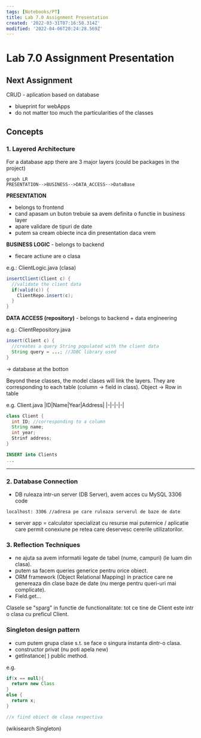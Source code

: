 ```yaml
---
tags: [Notebooks/PT]
title: Lab 7.0 Assignment Presentation
created: '2022-03-31T07:16:58.314Z'
modified: '2022-04-06T20:24:28.569Z'
---
```


# Lab 7.0 Assignment Presentation

## Next Assignment
CRUD - aplication based on database
- blueprint for webApps
- do not matter too much the particularities of the classes

## Concepts
### 1. Layered Architecture
For a database app there are 3 major layers (could be packages in the project)

```mermaid
graph LR
PRESENTATION-->BUSINESS-->DATA_ACCESS-->DataBase
```
**PRESENTATION** 
- belongs to frontend 
- cand apasam un buton trebuie sa avem definita o functie in business layer
- apare validare de tipuri de date
- putem sa cream obiecte inca din presentation daca vrem

**BUSINESS LOGIC** - belongs to backend
- fiecare actiune are o clasa

e.g.:
ClientLogic.java (clasa)
```java
insertClient(Client c) {
  //validate the client data
  if(valid(c)) {
    ClientRepo.insert(c); 
  }
}
```
**DATA ACCESS (repository)** - belongs to backend + data engineering

e.g.:
ClientRepository.java
```java
insert(Client c) {
  //creates a query String populated with the client data
  String query = ...; //JDBC library used 
}
```

-> database at the botton

Beyond these classes, the model clases will link the layers. They are corresponding to each table (column -> field in class). Object -> Row in table

e.g.
Client.java
|ID|Name|Year|Address|
|-|-|-|-|

```java
class Client {
  int ID; //corresponding to a column
  String name; 
  int year;
  Strinf address;
}
```

```sql
INSERT into Clients
...
```

---
### 2. Database Connection 
- DB ruleaza intr-un server (DB Server), avem acces cu MySQL 3306 code
```
localhost: 3306 //adresa pe care ruleaza serverul de baze de date
```
- server app = calculator specializat cu resurse mai puternice / aplicatie care permit conexiune pe retea care deservesc cererile utilizatorilor.

### 3. Reflection Techniques
- ne ajuta sa avem informatii legate de tabel (nume, campuri) (le luam din clasa).
- putem sa facem queries generice pentru orice obiect.
- ORM framework (Object Relational Mapping) in practice care ne genereaza din clase baze de date (nu merge pentru queri-uri mai complicate).
- Field.get...

Clasele se "sparg" in functie de functionalitate: tot ce tine de Client este intr o clasa cu preficul Client.

### Singleton design pattern
- cum putem grupa clase s.t. se face o singura instanta dintr-o clasa.
- constructor privat (nu poti apela new)
- getInstance( ) public method.

e.g. 
```java
if(x == null){
  return new Class
} 
else { 
  return x;
} 

//x fiind obiect de clasa respectiva 
```
(wikisearch Singleton)

